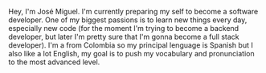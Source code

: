Hey, I'm José Miguel. I'm currently preparing my self to become a software developer.
One of my biggest passions is to learn new things every day, especially new code (for the moment I'm trying to become a backend developer, but later I'm pretty sure that I'm gonna become a full stack developer).
I'm a from Colombia so my principal lenguage is Spanish but I also like a lot English, my goal is to push my vocabulary and pronunciation to the most advanced level.

